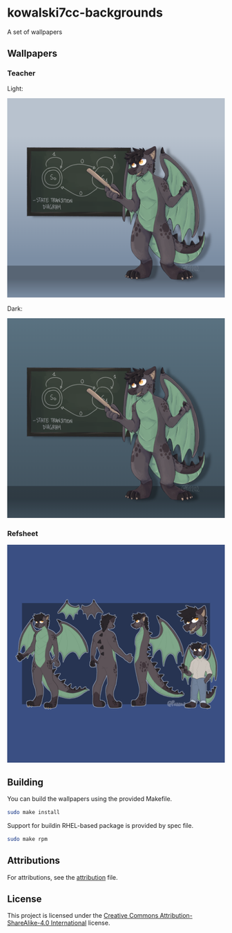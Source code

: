 # kowalski7cc-backgrounds

A set of wallpapers

## Wallpapers

### Teacher

Light:

![teacher-light](teacher/teacher-day.webp)

Dark:

![teacher-dark](teacher/teacher-night.webp)

### Refsheet

![refsheet](refsheet/refsheet.webp)

## Building

You can build the wallpapers using the provided Makefile.

```bash
sudo make install
```

Support for buildin RHEL-based package is provided by spec file.

```bash
sudo make rpm
```

## Attributions

For attributions, see the [attribution](Attribution) file.

## License

This project is licensed under the [Creative Commons Attribution-ShareAlike-4.0 International](COPYING) license.